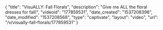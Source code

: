 {
    "title": "VisuALLY: Fall Florals",
    "description": "Give me ALL the floral dresses for fall!",
    "videoid": "177859531",
    "date_created": "1537208398",
    "date_modified": "1537208568",
    "type": "captivate",
    "layout": "video",
    "url": "\/v\/visually-fall-florals\/177859531"
}